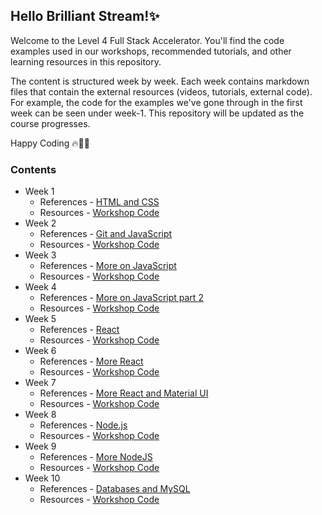 ## Hello Brilliant Stream!✨

Welcome to the Level 4 Full Stack Accelerator. You'll find the code examples used in our workshops, recommended tutorials, and other learning resources in this repository.

The content is structured week by week. Each week contains markdown files that contain the external resources (videos, tutorials, external code). For example, the code for the examples we've gone through in the first week can be seen under week-1. This repository will be updated as the course progresses.

Happy Coding 🔥🧑‍💻

### Contents

- Week 1
  - References - [HTML and CSS](week-1/README.md)
  - Resources - [Workshop Code](week-1)
- Week 2
  - References - [Git and JavaScript](week-2/README.md)
  - Resources - [Workshop Code](week-2)
- Week 3
  - References - [More on JavaScript](week-3/README.md)
  - Resources - [Workshop Code](week-3)
- Week 4
  - References - [More on JavaScript part 2](week-4/README.md)
  - Resources - [Workshop Code](week-4)
- Week 5
  - References - [React](week-5/README.md)
  - Resources - [Workshop Code](week-5)
- Week 6
  - References - [More React](week-6/README.md)
  - Resources - [Workshop Code](week-6)
- Week 7
  - References - [More React and Material UI](week-7/README.md)
  - Resources - [Workshop Code](week-7)
- Week 8
  - References - [Node.js](week-8/README.md)
  - Resources - [Workshop Code](week-8)
- Week 9
  - References - [More NodeJS](week-9/README.md)
  - Resources - [Workshop Code](week-9)
- Week 10
  - References - [Databases and MySQL](week-10/README.md)
  - Resources - [Workshop Code](week-10)
  <!--
- Week 11
  - References - [Cryptography and CI/CD](week-11/README.md)
  - Resources - [Workshop Code](week-11)
- Week 12
  - References - [](week-12/README.md)
  - Resources - [Workshop Code](week-12) -->
